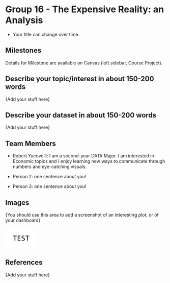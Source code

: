 # Group 16 - The Expensive Reality: an Analysis

- Your title can change over time.

## Milestones

Details for Milestone are available on Canvas (left sidebar, Course Project).

## Describe your topic/interest in about 150-200 words

{Add your stuff here}

## Describe your dataset in about 150-200 words

{Add your stuff here}

## Team Members

- Robert Yacovelli: I am a second-year DATA Major. I am interested in Economic topics and I enjoy learning new ways to communicate through numbers and eye-catching visuals.

- Person 2: one sentence about you!

- Person 3: one sentence about you!

## Images

{You should use this area to add a screenshot of an interesting plot, or of your dashboard}

<img src ="images/test.png" width="100px">

## References

{Add your stuff here}



